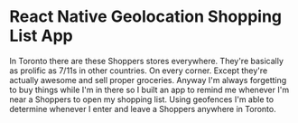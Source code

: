 # React Native Geolocation Shopping List App

In Toronto there are these Shoppers stores everywhere. They're basically as prolific as 7/11s in other countries. On every corner. Except they're actually awesome and sell proper groceries. Anyway I'm always forgetting to buy things while I'm in there so I built an app to remind me whenever I'm near a Shoppers to open my shopping list. Using geofences I'm able to determine whenever I enter and leave a Shoppers anywhere in Toronto.